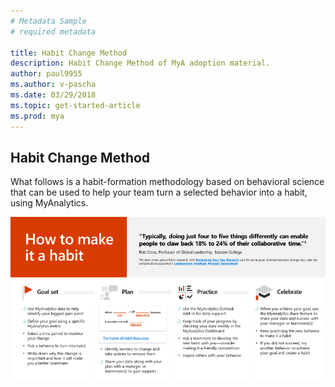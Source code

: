 ```yaml
---
# Metadata Sample
# required metadata

title: Habit Change Method
description: Habit Change Method of MyA adoption material. 
author: paul9955
ms.author: v-pascha
ms.date: 03/29/2018
ms.topic: get-started-article
ms.prod: mya
---
```


## Habit Change Method

What follows is a habit-formation methodology based on behavioral science that can be used to help your team turn a selected behavior into a habit, using MyAnalytics.

<img src="../../../Images/how-to-make-it-a-habit.png" alt="How to make it a habit">